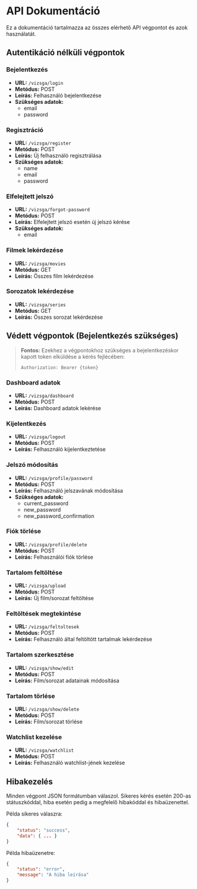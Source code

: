 # API Dokumentáció

Ez a dokumentáció tartalmazza az összes elérhető API végpontot és azok használatát.

## Autentikáció nélküli végpontok

### Bejelentkezés
- **URL:** `/vizsga/login`
- **Metódus:** POST
- **Leírás:** Felhasználó bejelentkezése
- **Szükséges adatok:**
  - email
  - password

### Regisztráció
- **URL:** `/vizsga/register`
- **Metódus:** POST
- **Leírás:** Új felhasználó regisztrálása
- **Szükséges adatok:**
  - name
  - email
  - password

### Elfelejtett jelszó
- **URL:** `/vizsga/forgot-password`
- **Metódus:** POST
- **Leírás:** Elfelejtett jelszó esetén új jelszó kérése
- **Szükséges adatok:**
  - email

### Filmek lekérdezése
- **URL:** `/vizsga/movies`
- **Metódus:** GET
- **Leírás:** Összes film lekérdezése

### Sorozatok lekérdezése
- **URL:** `/vizsga/series`
- **Metódus:** GET
- **Leírás:** Összes sorozat lekérdezése

## Védett végpontok (Bejelentkezés szükséges)

> **Fontos:** Ezekhez a végpontokhoz szükséges a bejelentkezéskor kapott token elküldése a kérés fejlécében:
> ```
> Authorization: Bearer {token}
> ```

### Dashboard adatok
- **URL:** `/vizsga/dashboard`
- **Metódus:** POST
- **Leírás:** Dashboard adatok lekérése

### Kijelentkezés
- **URL:** `/vizsga/logout`
- **Metódus:** POST
- **Leírás:** Felhasználó kijelentkeztetése

### Jelszó módosítás
- **URL:** `/vizsga/profile/password`
- **Metódus:** POST
- **Leírás:** Felhasználó jelszavának módosítása
- **Szükséges adatok:**
  - current_password
  - new_password
  - new_password_confirmation

### Fiók törlése
- **URL:** `/vizsga/profile/delete`
- **Metódus:** POST
- **Leírás:** Felhasználói fiók törlése

### Tartalom feltöltése
- **URL:** `/vizsga/upload`
- **Metódus:** POST
- **Leírás:** Új film/sorozat feltöltése

### Feltöltések megtekintése
- **URL:** `/vizsga/feltoltesek`
- **Metódus:** POST
- **Leírás:** Felhasználó által feltöltött tartalmak lekérdezése

### Tartalom szerkesztése
- **URL:** `/vizsga/show/edit`
- **Metódus:** POST
- **Leírás:** Film/sorozat adatainak módosítása

### Tartalom törlése
- **URL:** `/vizsga/show/delete`
- **Metódus:** POST
- **Leírás:** Film/sorozat törlése

### Watchlist kezelése
- **URL:** `/vizsga/watchlist`
- **Metódus:** POST
- **Leírás:** Felhasználó watchlist-jének kezelése

## Hibakezelés

Minden végpont JSON formátumban válaszol. Sikeres kérés esetén 200-as státuszkóddal, hiba esetén pedig a megfelelő hibakóddal és hibaüzenettel.

Példa sikeres válaszra:
```json
{
    "status": "success",
    "data": { ... }
}
```

Példa hibaüzenetre:
```json
{
    "status": "error",
    "message": "A hiba leírása"
}
```
